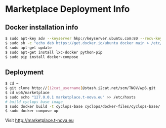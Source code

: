 # Marketplace Deployment Info

## Docker installation info

```sh
$ sudo apt-key adv --keyserver hkp://keyserver.ubuntu.com:80 --recv-keys 36A1D7869245C8950F966E92D8576A8BA88D21E9
$ sudo sh -c "echo deb https://get.docker.io/ubuntu docker main > /etc/apt/sources.list.d/docker.list"
$ sudo apt-get update
$ sudo apt-get install lxc-docker python-pip
$ sudo pip install docker-compose
```

## Deployment

```sh
$ cd ~
$ git clone http://[i2cat_username]@stash.i2cat.net/scm/TNOV/wp6.git
$ cd wp6/marketplace
$ sudo echo "127.0.0.1 marketplace.t-nova.eu" >> /etc/hosts
# build cyclops base image
$ sudo docker build -t cyclops-base cyclops/docker-files/cyclops-base/.
$ sudo docker-compose up
```

Visit http://marketplace.t-nova.eu